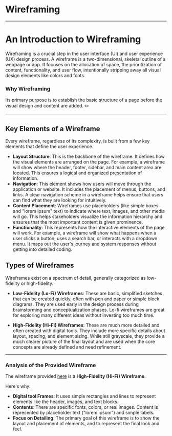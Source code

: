 # Wireframing
----
# An Introduction to Wireframing

Wireframing is a crucial step in the user interface (UI) and user experience (UX) design process. A wireframe is a two-dimensional, skeletal outline of a webpage or app. It focuses on the allocation of space, the prioritization of content, functionality, and user flow, intentionally stripping away all visual design elements like colors and fonts.
### Why Wireframing

Its primary purpose is to establish the basic structure of a page before the visual design and content are added. ✏️

---
## Key Elements of a Wireframe

Every wireframe, regardless of its complexity, is built from a few key elements that define the user experience.

* **Layout Structure**: This is the backbone of the wireframe. It defines how the visual elements are arranged on the page. For example, a wireframe will show where the header, footer, sidebar, and main content area are located. This ensures a logical and organized presentation of information.
* **Navigation**: This element shows how users will move through the application or website. It includes the placement of menus, buttons, and links. A clear navigation scheme in a wireframe helps ensure that users can find what they are looking for intuitively.
* **Content Placement**: Wireframes use placeholders (like simple boxes and "lorem ipsum" text) to indicate where text, images, and other media will go. This helps stakeholders visualize the information hierarchy and ensures that the most important content is given prominence.
* **Functionality**: This represents how the interactive elements of the page will work. For example, a wireframe will show what happens when a user clicks a button, uses a search bar, or interacts with a dropdown menu. It maps out the user's journey and system responses without getting into detailed coding.

## Types of Wireframes

Wireframes exist on a spectrum of detail, generally categorized as low-fidelity or high-fidelity.

* **Low-Fidelity (Lo-Fi) Wireframes**: These are basic, simplified sketches that can be created quickly, often with pen and paper or simple block diagrams. They are used early in the design process during brainstorming and conceptualization phases. Lo-fi wireframes are great for exploring many different ideas without investing too much time.

* **High-Fidelity (Hi-Fi) Wireframes**: These are much more detailed and often created with digital tools. They include more specific details about layout, spacing, and element sizing. While still grayscale, they provide a much clearer picture of the final layout and are used when the core concepts are already defined and need refinement.

---

### Analysis of the Provided Wireframe

The wireframe provided [here](https://www.figma.com/design/E2BRqdPcKkrnX6hLGPto8Z/Project-Airbnb?node-id=1-2&p=f) is a **High-Fidelity (Hi-Fi) Wireframe**.



Here's why:
* **Digital tool Frames**: It uses simple rectangles and lines to represent elements like the header, images, and text blocks.
* **Contents**: There are specific fonts, colors, or real images. Content is represented by placeholder text ("lorem ipsum") and simple labels.
* **Focus on Detailing**: The primary goal of this wireframe is to show the layout and placement of elements, and to represent the final look and feel.